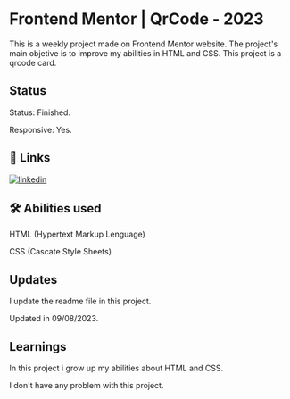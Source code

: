 
# Frontend Mentor | QrCode - 2023

This is a weekly project made on Frontend Mentor website. The project's main objetive is to improve my abilities in HTML and CSS. This project is a qrcode card.
## Status

Status: Finished.

Responsive: Yes.

## 🔗 Links
[![linkedin](https://img.shields.io/badge/linkedin-0A66C2?style=for-the-badge&logo=linkedin&logoColor=white)](https://www.linkedin.com/in/wesllen-ara%C3%BAjo-66327930a/)


## 🛠 Abilities used
HTML (Hypertext Markup Lenguage)

CSS (Cascate Style Sheets)

## Updates

I update the readme file in this project.

Updated in 09/08/2023.
## Learnings

In this project i grow up my abilities about HTML and CSS.

I don't have any problem with this project.


